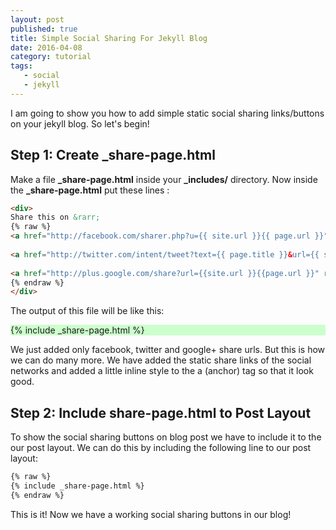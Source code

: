 ```yaml
---
layout: post
published: true
title: Simple Social Sharing For Jekyll Blog
date: 2016-04-08
category: tutorial
tags:
   - social
   - jekyll
---
```


I am going to show you how to add simple static social sharing links/buttons on your jekyll blog. So let's begin!

## Step 1: Create _share-page.html

Make a file **_share-page.html** inside your **_includes/** directory.
Now inside the **_share-page.html** put these lines :

```html
<div>
Share this on &rarr;
{% raw %}    
<a href="http://facebook.com/sharer.php?u={{ site.url }}{{ page.url }}" rel="nofollow" target="_blank" title="Share on Facebook" style="color:#fff; background:#3b5998; padding: 4px; text-decoration: none;">Facebook</a>
    
<a href="http://twitter.com/intent/tweet?text={{ page.title }}&url={{ site.url }}{{ page.url }}&via={{ site.twitter_username }}&related={{ site.twitter_username }}" rel="nofollow" target="_blank" title="Share on Twitter" style="color:#fff; background:#00aced; padding: 4px; text-decoration: none;">Twitter</a>
	
<a href="http://plus.google.com/share?url={{site.url }}{{page.url }}" rel="nofollow" target="_blank" title="Share on Google+" style="color:#fff; background:#dd4b39; padding: 4px; text-decoration: none;">Google+</a>
{% endraw %}
</div>
```

The output of this file will be like this:
<div style="background-color: #ccffcc;">
 {% include _share-page.html %}
</div>

We just added only facebook, twitter and google+ share urls. But this is how we can do many more. We have added the static share links of the social networks and added a little inline style to the a (anchor) tag so that it look good.

## Step 2: Include share-page.html to Post Layout

To show the social sharing buttons on blog post we have to include it to the our post layout.
We can do this by including the following line to our post layout:

```html
{% raw %}
{% include _share-page.html %}
{% endraw %}
```

This is it! Now we have a working social sharing buttons in our blog!
